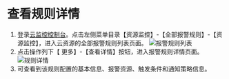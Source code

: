 # 查看规则详情

1.	登录[云监控控制台](https://cms-console.jdcloud.com/overview)。点击左侧菜单目录【资源监控】-【全部报警规则】-【资源监控】，进入云资源的全部报警规则列表页面。 
   ![报警规则列表](../../../../../image/Cloud-Monitor/8-qbbj-1.png)    
2.	点击操作列下【 更多】-【查看详情】按钮，进入报警规则详情页面。
   ![规则详情](/Users/luolei1/Desktop/image/Cloud-Monitor/10-bjgz-xq.png)  
3.	可查看到该规则配置的基本信息、报警资源、触发条件和通知策略信息。

